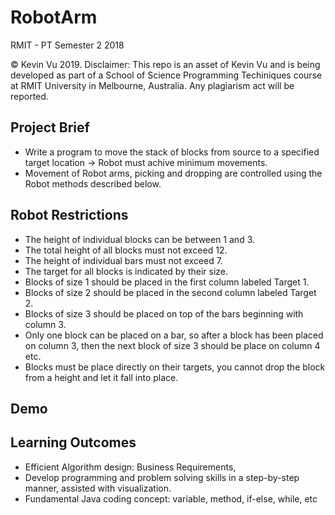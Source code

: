 # RobotArm

RMIT - PT Semester 2 2018

© Kevin Vu 2019. Disclaimer: This repo is an asset of Kevin Vu and is being developed as part of a School of Science Programming Techiniques course at RMIT University in Melbourne, Australia. Any plagiarism act will be reported.


## Project Brief
- Write a program to move the stack of blocks from source to a specified target location -> Robot must achive minimum movements.
- Movement of Robot arms, picking and dropping are controlled using the Robot methods described below. 

## Robot Restrictions
- The height of individual blocks can be between 1 and 3.
- The total height of all blocks must not exceed 12.
- The height of individual bars must not exceed 7.
- The target for all blocks is indicated by their size.  
- Blocks of size 1 should be placed in the first column labeled Target 1.
- Blocks of size 2 should be placed in the second column labeled Target 2.
- Blocks of size 3 should be placed on top of the bars beginning with column 3.  
- Only one block can be placed on a bar, so after a block has been placed on column 3, then the next block of size 3 should be place on column 4 etc.
- Blocks must be place directly on their targets, you cannot drop the block from a height and let it fall into place.

## Demo


## Learning Outcomes
- Efficient Algorithm design: Business Requirements, 
- Develop programming and problem solving skills in a step-by-step manner, assisted with visualization. 
- Fundamental Java coding concept: variable, method, if-else, while, etc
